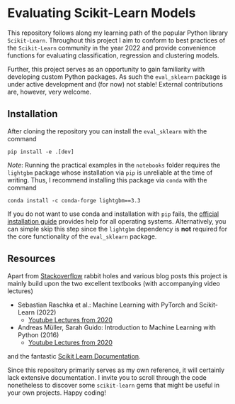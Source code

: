 # Evaluating Scikit-Learn Models

This repository follows along my learning path of the popular Python library `Scikit-Learn`.
Throughout this project I aim to conform to best practices of the `Scikit-Learn` community in the year 2022 and provide convenience functions for evaluating classification, regression and clustering models.

Further, this project serves as an opportunity to gain familiarity with developing custom Python packages.
As such the `eval_sklearn` package is under active development and (for now) not stable!
External contributions are, however, very welcome.

## Installation

After cloning the repository you can install the `eval_sklearn` with the command

```
pip install -e .[dev]
```

*Note*:
Running the practical examples in the `notebooks` folder requires the `lightgbm` package whose installation via `pip` is unreliable at the time of writing.
Thus, I recommend installing this package via `conda` with the command

```
conda install -c conda-forge lightgbm==3.3
```

If you do not want to use conda and installation with `pip` fails, the [official installation guide](https://github.com/microsoft/LightGBM/tree/master/python-package) provides help for all operating systems.
Alternatively, you can simple skip this step since the `lightgbm` dependency is **not** required for the core functionality of the `eval_sklearn` package.

## Resources

Apart from [Stackoverflow](https://stackoverflow.com/questions/tagged/scikit-learn) rabbit holes and various blog posts this project is mainly build upon the two excellent textbooks (with accompanying video lectures)

- Sebastian Raschka et al.: Machine Learning with PyTorch and Scikit-Learn (2022)
    - [Youtube Lectures from 2020](https://www.youtube.com/playlist?list=PLTKMiZHVd_2KyGirGEvKlniaWeLOHhUF3)
- Andreas Müller, Sarah Guido: Introduction to Machine Learning with Python (2016)
    - [Youtube Lectures from 2020](https://www.youtube.com/playlist?list=PL_pVmAaAnxIRnSw6wiCpSvshFyCREZmlM)

and the fantastic [Scikit Learn Documentation](https://scikit-learn.org/stable/).

Since this repository primarily serves as my own reference, it will certainly lack extensive documentation.
I invite you to scroll through the code nonetheless to discover some `scikit-learn` gems that might be useful in your own projects.
Happy coding!
